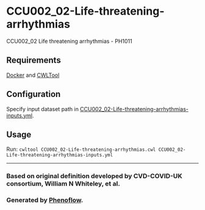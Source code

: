 # CCU002_02-Life-threatening-arrhythmias

CCU002_02 Life threatening arrhythmias - PH1011

## Requirements

[Docker](https://docs.docker.com/install/) and [CWLTool](https://github.com/common-workflow-language/cwltool#install)

## Configuration

Specify input dataset path in [CCU002_02-Life-threatening-arrhythmias-inputs.yml](CCU002_02-Life-threatening-arrhythmias-inputs.yml).

## Usage

Run: `cwltool CCU002_02-Life-threatening-arrhythmias.cwl CCU002_02-Life-threatening-arrhythmias-inputs.yml`

***

### Based on original definition developed by CVD-COVID-UK consortium, William N Whiteley, et al.
### Generated by [Phenoflow](https://kclhi.org/phenoflow).
